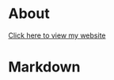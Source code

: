 # About

[Click here to view my website](https://akadiyala12.github.io/PracticeWebsite/)


# Markdown


